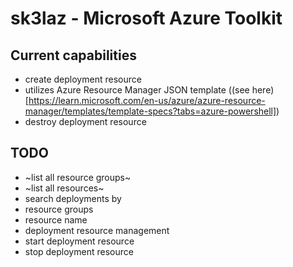 # sk3laz - Microsoft Azure Toolkit

## Current capabilities
- create deployment resource
 - utilizes Azure Resource Manager JSON template ((see here)[https://learn.microsoft.com/en-us/azure/azure-resource-manager/templates/template-specs?tabs=azure-powershell])
- destroy deployment resource

## TODO
- ~list all resource groups~
- ~list all resources~
- search deployments by
 - resource groups
 - resource name
- deployment resource management
 - start deployment resource
 - stop deployment resource
